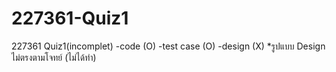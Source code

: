 # 227361-Quiz1
 227361 Quiz1(incomplet)
 -code (O)
 -test case (O)
 -design (X)
*รูปแบบ Design ไม่ตรงตามโจทย์ (ไม่ได้ทำ)
